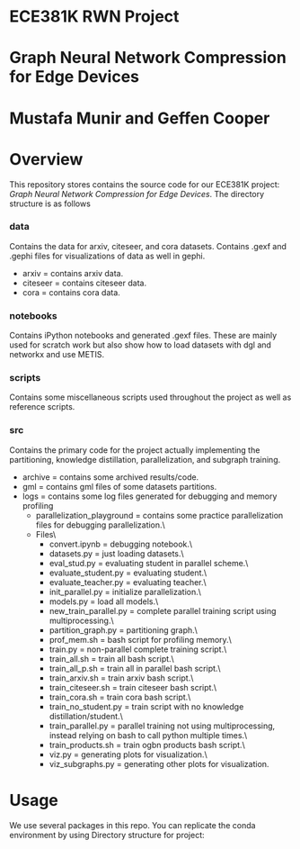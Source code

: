 # ECE381K RWN Project
# Graph Neural Network Compression for Edge Devices
# Mustafa Munir and Geffen Cooper

# Overview
This repository stores contains the source code for our ECE381K project: *Graph Neural Network Compression for Edge Devices*. The directory structure is as follows

### data
Contains the data for arxiv, citeseer, and cora datasets. Contains .gexf and .gephi files for visualizations of data as well in gephi.
* arxiv = contains arxiv data.
* citeseer = contains citeseer data.
* cora = contains cora data. 

### notebooks
Contains iPython notebooks and generated .gexf files. These are mainly used for scratch work but also show how to load datasets with dgl and networkx and use METIS.

### scripts
Contains some miscellaneous scripts used throughout the project as well as reference scripts.

### src
Contains the primary code for the project actually implementing the partitioning, knowledge distillation, parallelization, and subgraph training.
* archive = contains some archived results/code.
* gml = contains gml files of some datasets partitions.
* logs = contains some log files generated for debugging and memory profiling
	- parallelization_playground = contains some practice parallelization files for debugging parallelization.\
	- Files\
		- convert.ipynb = debugging notebook.\
		- datasets.py = just loading datasets.\
		- eval_stud.py = evaluating student in parallel scheme.\
		- evaluate_student.py = evaluating student.\
		- evaluate_teacher.py = evaluating teacher.\
		- init_parallel.py = initialize parallelization.\
		- models.py = load all models.\
		- new_train_parallel.py = complete parallel training script using multiprocessing.\
		- partition_graph.py = partitioning graph.\
		- prof_mem.sh = bash script for profiling memory.\
		- train.py = non-parallel complete training script.\
		- train_all.sh = train all bash script.\
		- train_all_p.sh = train all in parallel bash script.\
		- train_arxiv.sh = train arxiv bash script.\
		- train_citeseer.sh = train citeseer bash script.\
		- train_cora.sh = train cora bash script.\
		- train_no_student.py = train script with no knowledge distillation/student.\
		- train_parallel.py = parallel training not using multiprocessing, instead relying on bash to call python multiple times.\
		- train_products.sh = train ogbn products bash script.\
		- viz.py = generating plots for visualization.\
		- viz_subgraphs.py = generating other plots for visualization.

# Usage
We use several packages in this repo. You can replicate the conda environment by using
Directory structure for project:


